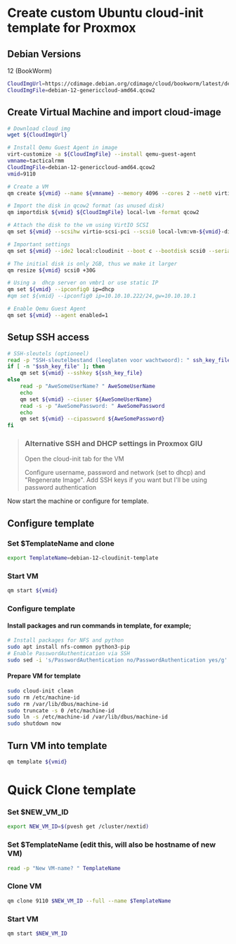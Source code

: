 # Create custom Ubuntu cloud-init template for Proxmox

## Debian Versions

12 (BookWorm)

```sh
CloudImgUrl=https://cdimage.debian.org/cdimage/cloud/bookworm/latest/debian-12-genericcloud-amd64.qcow2
CloudImgFile=debian-12-genericcloud-amd64.qcow2
```

## Create Virtual Machine and import cloud-image

```sh
# Download cloud img 
wget ${CloudImgUrl}

# Install Qemu Guest Agent in image
virt-customize -a ${CloudImgFile} --install qemu-guest-agent
vmname=tacticalrmm
CloudImgFile=debian-12-genericcloud-amd64.qcow2
vmid=9110

# Create a VM
qm create ${vmid} --name ${vmname} --memory 4096 --cores 2 --net0 virtio,bridge=vmbr0

# Import the disk in qcow2 format (as unused disk) 
qm importdisk ${vmid} ${CloudImgFile} local-lvm -format qcow2

# Attach the disk to the vm using VirtIO SCSI
qm set ${vmid} --scsihw virtio-scsi-pci --scsi0 local-lvm:vm-${vmid}-disk-0

# Important settings
qm set ${vmid} --ide2 local:cloudinit --boot c --bootdisk scsi0 --serial0 socket --vga serial0

# The initial disk is only 2GB, thus we make it larger
qm resize ${vmid} scsi0 +30G

# Using a  dhcp server on vmbr1 or use static IP
qm set ${vmid} --ipconfig0 ip=dhcp
#qm set ${vmid} --ipconfig0 ip=10.10.10.222/24,gw=10.10.10.1

# Enable Qemu Guest Agent
qm set ${vmid} --agent enabled=1
```

## Setup SSH access

```sh
# SSH-sleutels (optioneel)
read -p "SSH-sleutelbestand (leeglaten voor wachtwoord): " ssh_key_file
if [ -n "$ssh_key_file" ]; then
    qm set ${vmid} --sshkey ${ssh_key_file}
else
    read -p "AweSomeUserName? " AweSomeUserName
    echo
    qm set ${vmid} --ciuser ${AweSomeUserName}
    read -s -p "AweSomePassword: " AweSomePassword
    echo
    qm set ${vmid} --cipassword ${AweSomePassword}
fi
```

> ### Alternative SSH and DHCP settings in Proxmox GIU
> 
> Open the cloud-init tab for the VM
>
> Configure username, password and network (set to dhcp) and "Regenerate Image". Add SSH keys if you want but I'll be using password authentication

Now start the machine or configure for template.

## Configure template  

### Set $TemplateName and clone

```sh
export TemplateName=debian-12-cloudinit-template
```

### Start VM

```sh
qm start ${vmid}
```

### Configure template

#### Install packages and run commands in template, for example;

```sh
# Install packages for NFS and python
sudo apt install nfs-common python3-pip 
# Enable PasswordAuthentication via SSH
sudo sed -i 's/PasswordAuthentication no/PasswordAuthentication yes/g' /etc/ssh/sshd_config
```

#### Prepare VM for template

```sh
sudo cloud-init clean
sudo rm /etc/machine-id
sudo rm /var/lib/dbus/machine-id
sudo truncate -s 0 /etc/machine-id
sudo ln -s /etc/machine-id /var/lib/dbus/machine-id
sudo shutdown now
```

## Turn VM into template

```sh
qm template ${vmid}
```

# Quick Clone template

### Set $NEW_VM_ID

```sh
export NEW_VM_ID=$(pvesh get /cluster/nextid)

```

### Set $TemplateName (edit this, will also be hostname of new VM)

```sh
read -p "New VM-name? " TemplateName
```

### Clone VM

```sh
qm clone 9110 $NEW_VM_ID --full --name $TemplateName
```

### Start VM

```sh
qm start $NEW_VM_ID
```



